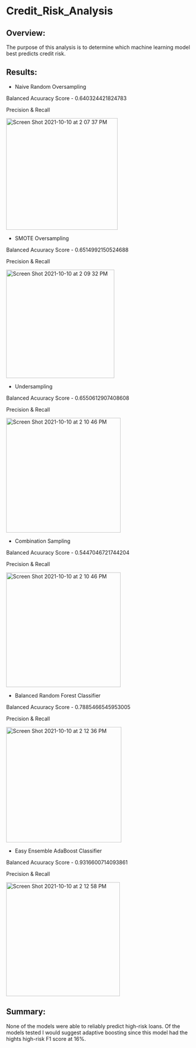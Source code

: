 # Credit_Risk_Analysis

## Overview:

The purpose of this analysis is to determine which machine learning model best predicts credit risk.

## Results: 

- Naive Random Oversampling

Balanced Acuuracy Score - 0.640324421824783

Precision & Recall

<img width="300" alt="Screen Shot 2021-10-10 at 2 07 37 PM" src="https://user-images.githubusercontent.com/84678564/136711575-3caa7436-a4ed-4250-822e-607866abf9c1.png">


- SMOTE Oversampling

Balanced Acuuracy Score - 0.6514992150524688

Precision & Recall

<img width="291" alt="Screen Shot 2021-10-10 at 2 09 32 PM" src="https://user-images.githubusercontent.com/84678564/136711624-7d963e0d-0fb0-44af-b4dd-3be174b74790.png">


- Undersampling

Balanced Acuuracy Score - 0.6550612907408608

Precision & Recall

<img width="308" alt="Screen Shot 2021-10-10 at 2 10 46 PM" src="https://user-images.githubusercontent.com/84678564/136711651-61754a10-c7f1-4e29-8e1b-d76cf096a69c.png">


- Combination Sampling

Balanced Acuuracy Score - 0.5447046721744204

Precision & Recall

<img width="308" alt="Screen Shot 2021-10-10 at 2 10 46 PM" src="https://user-images.githubusercontent.com/84678564/136711673-3e08896b-ce7e-478b-a21d-3d3cb85fab9b.png">


- Balanced Random Forest Classifier

Balanced Acuuracy Score - 0.7885466545953005

Precision & Recall

<img width="310" alt="Screen Shot 2021-10-10 at 2 12 36 PM" src="https://user-images.githubusercontent.com/84678564/136711693-a5f97dfd-6417-4134-8c90-d0fa72632274.png">


- Easy Ensemble AdaBoost Classifier

Balanced Acuuracy Score - 0.9316600714093861

Precision & Recall

<img width="306" alt="Screen Shot 2021-10-10 at 2 12 58 PM" src="https://user-images.githubusercontent.com/84678564/136711708-b64af8bc-0c19-4fae-83ee-22837cd4a666.png">


## Summary: 

None of the models were able to reliably predict high-risk loans. Of the models tested I would suggest adaptive boosting since this model had the hights high-risk F1 score at 16%. 
